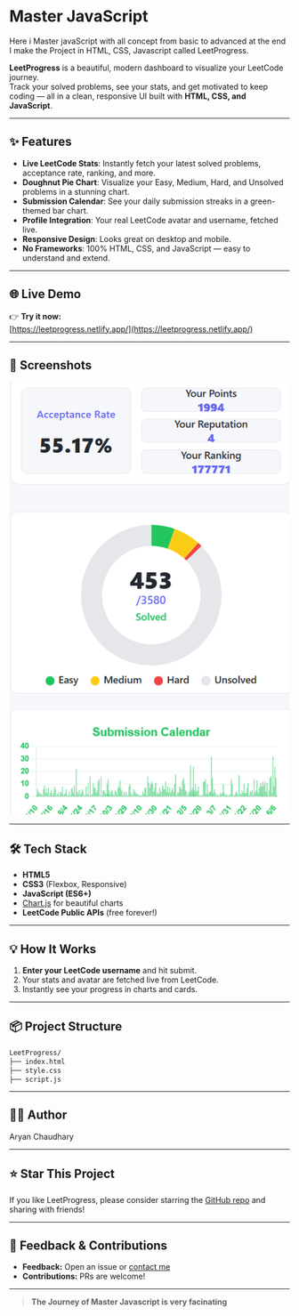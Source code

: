 # Master JavaScript
Here i Master javaScript with all concept from basic to advanced at the end I make the Project in HTML, CSS, Javascript called LeetProgress.

**LeetProgress** is a beautiful, modern dashboard to visualize your LeetCode journey.  
Track your solved problems, see your stats, and get motivated to keep coding — all in a clean, responsive UI built with **HTML, CSS, and JavaScript**.

---

## ✨ Features

- **Live LeetCode Stats**: Instantly fetch your latest solved problems, acceptance rate, ranking, and more.
- **Doughnut Pie Chart**: Visualize your Easy, Medium, Hard, and Unsolved problems in a stunning chart.
- **Submission Calendar**: See your daily submission streaks in a green-themed bar chart.
- **Profile Integration**: Your real LeetCode avatar and username, fetched live.
- **Responsive Design**: Looks great on desktop and mobile.
- **No Frameworks**: 100% HTML, CSS, and JavaScript — easy to understand and extend.

---

## 🌐 Live Demo

👉 **Try it now:**  
[https://leetprogress.netlify.app/](https://leetprogress.netlify.app/)

---

## 📸 Screenshots


![LeetProgress](image.png)

---

## 🛠️ Tech Stack

- **HTML5**
- **CSS3** (Flexbox, Responsive)
- **JavaScript (ES6+)**
- [Chart.js](https://www.chartjs.org/) for beautiful charts
- **LeetCode Public APIs** (free forever!)

---

## 💡 How It Works

1. **Enter your LeetCode username** and hit submit.
2. Your stats and avatar are fetched live from LeetCode.
3. Instantly see your progress in charts and cards.

---

## 📦 Project Structure

```
LeetProgress/
├── index.html
├── style.css
├── script.js
```

---

## 🧑‍💻 Author
Aryan Chaudhary

---

## ⭐️ Star This Project

If you like LeetProgress, please consider starring the [GitHub repo](https://github.com/Aryan-chaudhry/Master-JavaScript/) and sharing with friends!

---

## 📣 Feedback & Contributions

- **Feedback:** Open an issue or [contact me](mailto:Aryanchaudhary2629@gmail.com)
- **Contributions:** PRs are welcome!

---

> **The Journey of Master Javascript is very facinating**
